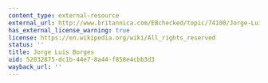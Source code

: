 ```yaml
---
content_type: external-resource
external_url: http://www.britannica.com/EBchecked/topic/74100/Jorge-Luis-Borges
has_external_license_warning: true
license: https://en.wikipedia.org/wiki/All_rights_reserved
status: ''
title: Jorge Luis Borges
uid: 52032875-dc1b-44e7-8a44-f858e4cbb3d3
wayback_url: ''
---
```

